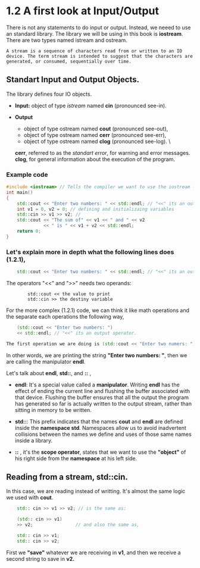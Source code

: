 # **1.2 A first look at Input/Output**

There is not any statements to do input or output. Instead, we neeed to use an standard library. The library we will be using in this book is **iostream**. There are two types named istream and ostream. 

```
A stream is a sequence of characters read from or written to an IO device. The term stream is intended to suggest that the characters are generated, or consumed, sequentially over time.
```

## Standart Input and Output Objects.

The library defines four IO objects. 

* **Input:** object of type *istream* named **cin** (pronounced see-in).
* **Output**
    * object of type ostream named **cout** (pronounced see-out),
    * object of type ostream named **cerr** (pronounced see-err),
    * object of type ostream named **clog** (pronounced see-log).
\

    **cerr**, referred to as the *standart error*, for warning and error messages.
    \
    **clog**, for general information about the execution of the program.


### **Example code**

```Cpp
#include <iostream> // Tells the compiler we want to use the iostream library.
int main()
{
    std::cout << "Enter two numbers: " << std::endl; // "<<" its an output operator.
    int v1 = 0, v2 = 0; // defining and initializaing variables
    std::cin >> v1 >> v2; //
    std::cout << "The sum of" << v1 << " and " << v2
              << " is " << v1 + v2 << std::endl;
    return 0; 
}
```
### Let's explain more in depth what the following lines does (1.2.1),

```Cpp
    std::cout << "Enter two numbers: " << std::endl; // "<<" its an output operator.
```
The operators "<<" and ">>" needs two operands:

            std::cout << the value to print 
            std::cin >> the destiny variable

For the more complex (1.2.1) code, we can think it like math operations and the separate each operations the following way,

```Cpp
    (std::cout << "Enter two numbers: ")
    << std::endl; // "<<" its an output operator.
```
```Cpp
The first operation we are doing is (std::cout << "Enter two numers: "), then we do << std::endl to the result of the last operation.
```

In other words, we are printing the string **"Enter two numbers: "**, then we are calling the manipulator **endl**.

Let's talk about **endl**, **std::**, and **::** ,

* **endl**: It's a special value called a **manipulator**. Writing **endl** has the effect of ending the current line and flushing the buffer associated with that device. Flushing the buffer ensures that all the output the program has generated so far is actually written to the output stream, rather than sitting in memory to be written.

* **std::**: This prefix indicates that the names **cout** and **endl** are defined inside the **namespace std**. Namespaces allow us to avoid inadvertent collisions between the names we define and uses of those same names inside a library.

* **::** , it's the **scope operator**, states that we want to use the **"object"** of his right side from the **namespace** at his left side.

## Reading from a stream, **std::cin.**

In this case, we are reading instead of writting. It's almost the same logic we used with **cout**.

```Cpp
    std:: cin >> v1 >> v2; // is the same as:

    (std:: cin >> v1)
    >> v2;                // and also the same as,

    std:: cin >> v1;
    std:: cin >> v2;
```
First we **"save"** whatever we are receiving in **v1**, and then we receive a second string to save in **v2.**